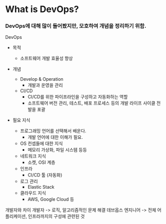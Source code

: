 # What is DevOps?
### DevOps에 대해 많이 들어봤지만, 모호하여 개념을 정리하기 위함.

DevOps
- 목적
  - 소프트웨어 개발 효율성 향상 
- 개념
  - Develop & Operation
    - 개발과 운영을 관리 
  - CI/CD 
    - CI/CD를 위한 파이프라인을 구성하고 자동화하는 역할 
    - 소프트웨어 버전 관리, 테스트, 배포 프로세스 등의 개발 라이프 사이클 전발을 포괄 

- 필요 지식
  - 프로그래밍 언어를 선택해서 배운다.
    - 개발 언어에 대한 이해가 필요. 
  - OS 컨셉들에 대한 지식
    - 메모리 가상화, 파일 시스템 등등 
  - 네트워크 지식
    - 소켓, OSI 계층 
  - 인프라
    - CI/CD 툴 (자동화)
  - 로그 관리
    - Elastic Stack
  - 클라우드 지식
    - AWS, Google Cloud 등


개발자와 차이
개발자 -> 로직, 알고리즘적인 문제 해결
데브옵스 엔지니어 -> 전체 어플리케이션, 인프라까지의 구성에 관련된 것
